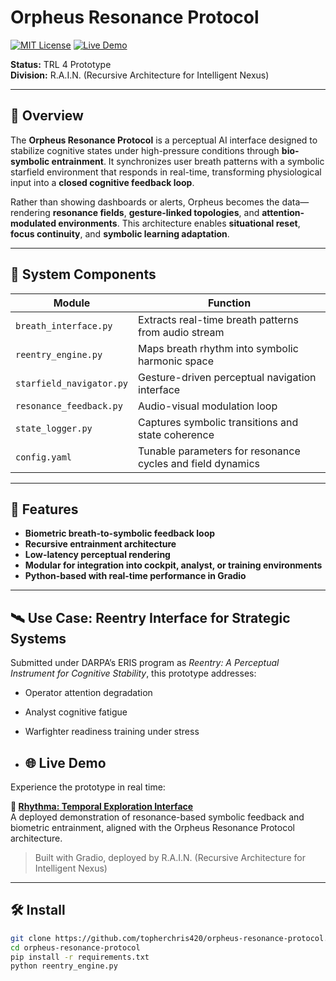 # Orpheus Resonance Protocol

[![MIT License](https://img.shields.io/badge/license-MIT-blue.svg)](LICENSE)
[![Live Demo](https://img.shields.io/badge/demo-huggingface-brightgreen)](https://huggingface.co/spaces/ciaochris/Temporal_Exploration)

**Status:** TRL 4 Prototype  
**Division:** R.A.I.N. (Recursive Architecture for Intelligent Nexus)  

---

## 🧠 Overview

The **Orpheus Resonance Protocol** is a perceptual AI interface designed to stabilize cognitive states under high-pressure conditions through **bio-symbolic entrainment**. It synchronizes user breath patterns with a symbolic starfield environment that responds in real-time, transforming physiological input into a **closed cognitive feedback loop**.

Rather than showing dashboards or alerts, Orpheus becomes the data—rendering **resonance fields**, **gesture-linked topologies**, and **attention-modulated environments**. This architecture enables **situational reset**, **focus continuity**, and **symbolic learning adaptation**.

---

## 🔧 System Components

| Module | Function |
|--------|----------|
| `breath_interface.py` | Extracts real-time breath patterns from audio stream |
| `reentry_engine.py` | Maps breath rhythm into symbolic harmonic space |
| `starfield_navigator.py` | Gesture-driven perceptual navigation interface |
| `resonance_feedback.py` | Audio-visual modulation loop |
| `state_logger.py` | Captures symbolic transitions and state coherence |
| `config.yaml` | Tunable parameters for resonance cycles and field dynamics |

---

## 🚀 Features

- **Biometric breath-to-symbolic feedback loop**
- **Recursive entrainment architecture**
- **Low-latency perceptual rendering**
- **Modular for integration into cockpit, analyst, or training environments**
- **Python-based with real-time performance in Gradio**

---

## 🛰 Use Case: Reentry Interface for Strategic Systems

Submitted under DARPA’s ERIS program as *Reentry: A Perceptual Instrument for Cognitive Stability*, this prototype addresses:

- Operator attention degradation
- Analyst cognitive fatigue
- Warfighter readiness training under stress

- ## 🌐 Live Demo

Experience the prototype in real time:

**🔗 [Rhythma: Temporal Exploration Interface](https://huggingface.co/spaces/ciaochris/Temporal_Exploration)**  
A deployed demonstration of resonance-based symbolic feedback and biometric entrainment, aligned with the Orpheus Resonance Protocol architecture.

> Built with Gradio, deployed by R.A.I.N. (Recursive Architecture for Intelligent Nexus)

---

## 🛠️ Install

```bash
git clone https://github.com/topherchris420/orpheus-resonance-protocol.git
cd orpheus-resonance-protocol
pip install -r requirements.txt
python reentry_engine.py

